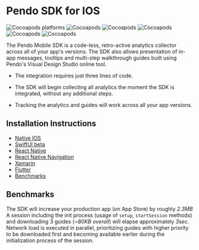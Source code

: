 # Pendo SDK for IOS 
![Cocoapods platforms](https://img.shields.io/cocoapods/p/Pendo)
![Cocoapods](https://img.shields.io/cocoapods/v/Pendo)
![Cocoapods](https://img.shields.io/badge/cocoapods-compatibale-brightgreen)
![Cocoapods](https://img.shields.io/badge/xcframework-compatibale-brightgreen)
![Cocoapods](https://img.shields.io/badge/manual%20integration-compatibale-brightgreen)
![Cocoapods](https://img.shields.io/cocoapods/l/Pendo)

The Pendo Mobile SDK is a code-less, retro-active analytics collector across all of your app's versions. The SDK also allows presentation of in-app messages, tooltips and multi-step walkthrough guides built using Pendo's Visual Design Studio online tool.

* The integration requires just three lines of code.

* The SDK will begin collecting all analytics the moment the SDK is integrated, without any additional steps.

* Tracking the analytics and guides will work across all your app versions.

## Installation Instructions 
- [Native IOS](pnddocs/native.md)
- [SwiftUI beta](pnddocs/swiftui_beta.md)
- [React Native](pnddocs/react_native.md)
- [React Native Navigation](pnddocs/react_native_navigation.md)
- [Xamarin](pnddocs/xamarin.md)
- [Flutter](pnddocs/flutter.md)
- [Benchmarks](#benchmarks_anchor)


## Benchmarks
The SDK will increase your production app (on App Store) by roughly _2.3MB_<br>
A session including the init process (usage of `setup`, `startSession` methods) and downloading 3 guides (_~80KB overall_) will elapse approximately _3sec_.<br>
Network load is executed in parallel, prioritizing guides with higher priority to be downloaded first and becoming available earlier during the initialization process of the session.

